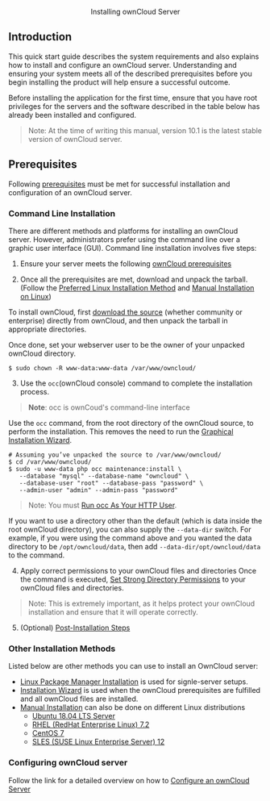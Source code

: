 <p style="text-align:center ;">Installing ownCloud Server</p>

 
## Introduction 

This quick start guide describes the system requirements and also explains how to install and configure an ownCloud server.
Understanding and ensuring your system meets all of the described prerequisites before you begin installing the product will help ensure a successful outcome.

Before installing the application for the first time, ensure that you have root privileges for the servers and the software described in the table below has already been installed and configured.  

>Note: At the time of writing this manual, version 10.1 is the latest stable version of ownCloud server.

## Prerequisites
Following [prerequisites](https://github.com/gk7700/Introduction/blob/master/Installation%20Prerequisites.md) must be met for successful installation and configuration of an ownCloud server. 

### Command Line Installation  
There are different methods and platforms for installing an ownCloud server. However, administrators prefer using the command line over a graphic user interface (GUI). Command line installation involves five steps:

1.	Ensure your server meets the following [ownCloud prerequisites](https://doc.owncloud.org/server/10.0/admin_manual/installation/manual_installation.html#prerequisites)  

2.	Once all the prerequisites are met, download and unpack the tarball. (Follow the [Preferred Linux Installation Method](https://doc.owncloud.org/server/9.1/admin_manual/installation/linux_installation.html) and [Manual Installation on Linux](https://doc.owncloud.org/server/9.1/admin_manual/installation/source_installation.html)) 

To install ownCloud, first [download the source](https://owncloud.org/download/#instructions-server) (whether community or enterprise) directly from ownCloud, and then unpack the tarball in appropriate directories.  

Once done, set your webserver user to be the owner of your unpacked ownCloud directory.  

	$ sudo chown -R www-data:www-data /var/www/owncloud/

3.	Use the `occ`(ownCloud console) command to complete the installation process. 
>**Note**: occ is ownCoud's command-line interface

Use the `occ` command, from the root directory of the ownCloud source, to perform the installation. This removes the need to run the [Graphical Installation Wizard](https://doc.owncloud.org/server/10.0/admin_manual/installation/installation_wizard.html).

	# Assuming you’ve unpacked the source to /var/www/owncloud/
	$ cd /var/www/owncloud/
	$ sudo -u www-data php occ maintenance:install \
	   --database "mysql" --database-name "owncloud" \
	   --database-user "root" --database-pass "password" \
 	   --admin-user "admin" --admin-pass "password"

>Note: You must [Run occ As Your HTTP User](https://doc.owncloud.org/server/9.1/admin_manual/configuration_server/occ_command.html#http-user-label).

If you want to use a directory other than the default (which is data inside the root ownCloud directory), you can also supply the `--data-dir` switch. For example, if you were using the command above and you wanted the data directory to be `/opt/owncloud/data`, then add `--data-dir/opt/owncloud/data` to the command.

4.	Apply correct permissions to your ownCloud files and directories
Once the command is executed, [Set Strong Directory Permissions]( https://doc.owncloud.org/server/10.0/admin_manual/installation/manual_installation.html#set-strong-directory-permissions) to your ownCloud files and directories.

>Note: This is extremely important, as it helps protect your ownCloud installation and ensure that it will operate correctly.

5.	(Optional) [Post-Installation Steps](https://doc.owncloud.org/server/10.1/admin_manual/installation/installation_wizard.html#post-installation-steps)

### Other Installation Methods 
Listed below are other methods you can use to install an OwnCloud server:
* [Linux Package Manager Installation](https://doc.owncloud.org/server/10.1/admin_manual/installation/linux_installation.html) is used for signle-server setups.
* [Installation Wizard](https://doc.owncloud.org/server/10.1/admin_manual/installation/installation_wizard.html) is used when the ownCloud prerequisites are fulfilled and all ownCloud files are installed.
* [Manual Installation](https://doc.owncloud.org/server/10.1/admin_manual/installation/manual_installation.html) can also be done on different Linux distributions
     * [Ubuntu 18.04 LTS Server](https://doc.owncloud.org/server/10.1/admin_manual/installation/manual_installation.html#on-ubuntu-18.04-lts-server)
     * [RHEL (RedHat Enterprise Linux) 7.2](https://doc.owncloud.org/server/10.1/admin_manual/installation/manual_installation.html#rhel-redhat-enterprise-linux-7.2) 
     * [CentOS 7](https://doc.owncloud.org/server/10.1/admin_manual/installation/manual_installation.html#centos-7)
     * [SLES (SUSE Linux Enterprise Server) 12](https://doc.owncloud.org/server/10.1/admin_manual/installation/manual_installation.html#sles-suse-linux-enterprise-server-12)
     
### Configuring ownCloud server
Follow the link for a detailed overview on how to [Configure an ownCloud Server](https://github.com/gk7700/Introduction/blob/master/Configuration.md)
